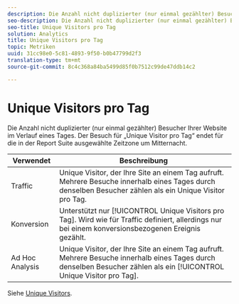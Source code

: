 ```yaml
---
description: Die Anzahl nicht duplizierter (nur einmal gezählter) Besucher Ihrer Website im Verlauf eines Tages. Der Besuch für „Unique Visitor pro Tag“ endet für die in der Report Suite ausgewählte Zeitzone um Mitternacht.
seo-description: Die Anzahl nicht duplizierter (nur einmal gezählter) Besucher Ihrer Website im Verlauf eines Tages. Der Besuch für „Individuelle Besucher pro Tag“ endet für die in der Report Suite ausgewählte Zeitzone um Mitternacht.
seo-title: Unique Visitors pro Tag
solution: Analytics
title: Unique Visitors pro Tag
topic: Metriken
uuid: 31cc98e0-5c81-4893-9f50-b0b47799d2f3
translation-type: tm+mt
source-git-commit: 8c4c368a84ba5499d85f0b7512c99de47ddb14c2

---
```



# Unique Visitors pro Tag

Die Anzahl nicht duplizierter (nur einmal gezählter) Besucher Ihrer Website im Verlauf eines Tages. Der Besuch für „Unique Visitor pro Tag“ endet für die in der Report Suite ausgewählte Zeitzone um Mitternacht.

| Verwendet | Beschreibung |
|---|---|
| Traffic | Unique Visitor, der Ihre Site an einem Tag aufruft. Mehrere Besuche innerhalb eines Tages durch denselben Besucher zählen als ein Unique Visitor pro Tag. |
| Konversion | Unterstützt nur [!UICONTROL Unique Visitors pro Tag]. Wird wie für Traffic definiert, allerdings nur bei einem konversionsbezogenen Ereignis gezählt. |
| Ad Hoc Analysis  | Unique Visitor, der Ihre Site an einem Tag aufruft. Mehrere Besuche innerhalb eines Tages durch denselben Besucher zählen als ein [!UICONTROL Unique Visitor pro Tag]. |

Siehe [Unique Visitors](/help/components/c-variables/c-metrics/metrics-unique-visitors.md).
